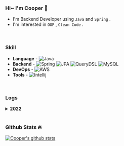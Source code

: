 ### Hi~ I'm Cooper 🤨

- I'm Backend Developer using `Java` and `Spring` .
- I'm interested in `OOP` , `Clean Code` .

<br>

### Skill

- **Language** - 
![Java](https://img.shields.io/badge/Java-%23ED8B00.svg?&style=flat-square&logo=java&logoColor=white)
- **Backend** - 
![Spring](https://img.shields.io/badge/Springboot%20-%236DB33F.svg?style=flat-square&logo=springboot&logoColor=white)
![JPA](https://img.shields.io/badge/JPA-59666C?style=flat-square&logo=Hibernate&logoColor=white)
![QueryDSL](https://img.shields.io/badge/QueryDSL-3394D7?style=flat-square)
![MySQL](https://img.shields.io/badge/Mysql-%2300f.svg?style=flat-square&logo=mysql&logoColor=white)
- **DevOps** - 
![AWS](https://img.shields.io/badge/AWS%20-%23FF9900.svg?&style=flat&logo=amazon-aws&logoColor=white)
- **Tools** - 
![Intellij](https://img.shields.io/badge/intellij%20-%23000000.svg?&style=flat&logo=Intellijidea&logoColor=white)

<br>

### Logs

<details>
  <summary><strong>2022</strong></summary>

- TDD, 클린 코드 with Java 14기 수료
- [만들면서 배우는 클린 아키텍처](https://github.com/pbg0205/clean-architecture)
- [스프링 핵심 원리 고급편 ~ing]

</details>

<br>

### Github Stats 🔥

[![Cooper's github stats](https://github-readme-stats.vercel.app/api?username=pbg0205)](https://github.com/anuraghazra/github-readme-stats)

<!--
**pbg0205/pbg0205** is a ✨ _special_ ✨ repository because its `README.md` (this file) appears on your GitHub profile.

Here are some ideas to get you started:

- 🔭 I’m currently working on ...
- 🌱 I’m currently learning ...
- 👯 I’m looking to collaborate on ...
- 🤔 I’m looking for help with ...
- 💬 Ask me about ...
- 📫 How to reach me: ...
- 😄 Pronouns: ...
- ⚡ Fun fact: ...
-->

